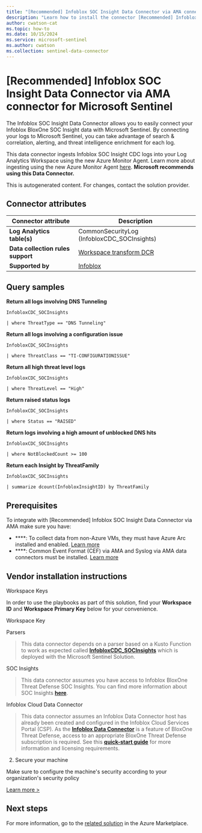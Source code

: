 ```yaml
---
title: "[Recommended] Infoblox SOC Insight Data Connector via AMA connector for Microsoft Sentinel"
description: "Learn how to install the connector [Recommended] Infoblox SOC Insight Data Connector via AMA to connect your data source to Microsoft Sentinel."
author: cwatson-cat
ms.topic: how-to
ms.date: 10/15/2024
ms.service: microsoft-sentinel
ms.author: cwatson
ms.collection: sentinel-data-connector
---
```


# [Recommended] Infoblox SOC Insight Data Connector via AMA connector for Microsoft Sentinel

The Infoblox SOC Insight Data Connector allows you to easily connect your Infoblox BloxOne SOC Insight data with Microsoft Sentinel. By connecting your logs to Microsoft Sentinel, you can take advantage of search & correlation, alerting, and threat intelligence enrichment for each log. 

This data connector ingests Infoblox SOC Insight CDC logs into your Log Analytics Workspace using the new Azure Monitor Agent. Learn more about ingesting using the new Azure Monitor Agent [here](/azure/sentinel/connect-cef-ama). **Microsoft recommends using this Data Connector.**

This is autogenerated content. For changes, contact the solution provider.

## Connector attributes

| Connector attribute | Description |
| --- | --- |
| **Log Analytics table(s)** | CommonSecurityLog (InfobloxCDC_SOCInsights)<br/> |
| **Data collection rules support** | [Workspace transform DCR](/azure/azure-monitor/logs/tutorial-workspace-transformations-portal) |
| **Supported by** | [Infoblox](https://support.infoblox.com/) |

## Query samples

**Return all logs involving DNS Tunneling**

   ```kusto
InfobloxCDC_SOCInsights

   | where ThreatType == "DNS Tunneling"
   ```

**Return all logs involving a configuration issue**

   ```kusto
InfobloxCDC_SOCInsights

   | where ThreatClass == "TI-CONFIGURATIONISSUE"
   ```

**Return all high threat level logs**

   ```kusto
InfobloxCDC_SOCInsights

   | where ThreatLevel == "High"
   ```

**Return raised status logs**

   ```kusto
InfobloxCDC_SOCInsights

   | where Status == "RAISED"
   ```

**Return logs involving a high amount of unblocked DNS hits**

   ```kusto
InfobloxCDC_SOCInsights

   | where NotBlockedCount >= 100
   ```

**Return each Insight by ThreatFamily**

   ```kusto
InfobloxCDC_SOCInsights

   | summarize dcount(InfobloxInsightID) by ThreatFamily
   ```



## Prerequisites

To integrate with [Recommended] Infoblox SOC Insight Data Connector via AMA make sure you have: 

- ****: To collect data from non-Azure VMs, they must have Azure Arc installed and enabled. [Learn more](/azure/azure-monitor/agents/azure-monitor-agent-install?tabs=ARMAgentPowerShell,PowerShellWindows,PowerShellWindowsArc,CLIWindows,CLIWindowsArc)
- ****: Common Event Format (CEF) via AMA and Syslog via AMA data connectors must be installed. [Learn more](/azure/sentinel/connect-cef-ama#open-the-connector-page-and-create-the-dcr)


## Vendor installation instructions

Workspace Keys

In order to use the playbooks as part of this solution, find your **Workspace ID** and **Workspace Primary Key** below for your convenience.


   Workspace Key

Parsers

>This data connector depends on a parser based on a Kusto Function to work as expected called [**InfobloxCDC_SOCInsights**](https://github.com/Azure/Azure-Sentinel/blob/master/Solutions/Infoblox%20SOC%20Insights/Parsers/InfobloxCDC_SOCInsights.yaml) which is deployed with the Microsoft Sentinel Solution.

SOC Insights

>This data connector assumes you have access to Infoblox BloxOne Threat Defense SOC Insights. You can find more information about SOC Insights [**here**](https://docs.infoblox.com/space/BloxOneThreatDefense/501514252/SOC+Insights).

Infoblox Cloud Data Connector

>This data connector assumes an Infoblox Data Connector host has already been created and configured in the Infoblox Cloud Services Portal (CSP). As the [**Infoblox Data Connector**](https://docs.infoblox.com/display/BloxOneThreatDefense/Deploying+the+Data+Connector+Solution) is a feature of BloxOne Threat Defense, access to an appropriate BloxOne Threat Defense subscription is required. See this [**quick-start guide**](https://www.infoblox.com/wp-content/uploads/infoblox-deployment-guide-data-connector.pdf) for more information and licensing requirements.


2. Secure your machine 

Make sure to configure the machine's security according to your organization's security policy


[Learn more >](https://aka.ms/SecureCEF)



## Next steps

For more information, go to the [related solution](https://azuremarketplace.microsoft.com/en-us/marketplace/apps/infoblox.infoblox-app-for-microsoft-sentinel?tab=Overview) in the Azure Marketplace.
